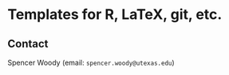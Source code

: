 # Templates for R, LaTeX, git, etc.

## Contact

   Spencer Woody (email: `spencer.woody@utexas.edu`)

   